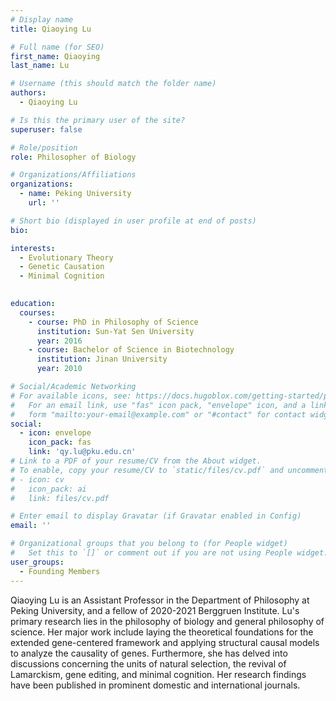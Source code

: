 ```yaml
---
# Display name
title: Qiaoying Lu

# Full name (for SEO)
first_name: Qiaoying
last_name: Lu

# Username (this should match the folder name)
authors:
  - Qiaoying Lu

# Is this the primary user of the site?
superuser: false

# Role/position
role: Philosopher of Biology

# Organizations/Affiliations
organizations:
  - name: Peking University
    url: ''

# Short bio (displayed in user profile at end of posts)
bio: 

interests:
  - Evolutionary Theory
  - Genetic Causation
  - Minimal Cognition
  

education:
  courses:
    - course: PhD in Philosophy of Science
      institution: Sun-Yat Sen University
      year: 2016
    - course: Bachelor of Science in Biotechnology
      institution: Jinan University
      year: 2010

# Social/Academic Networking
# For available icons, see: https://docs.hugoblox.com/getting-started/page-builder/#icons
#   For an email link, use "fas" icon pack, "envelope" icon, and a link in the
#   form "mailto:your-email@example.com" or "#contact" for contact widget.
social:
  - icon: envelope
    icon_pack: fas
    link: 'qy.lu@pku.edu.cn'
# Link to a PDF of your resume/CV from the About widget.
# To enable, copy your resume/CV to `static/files/cv.pdf` and uncomment the lines below.
# - icon: cv
#   icon_pack: ai
#   link: files/cv.pdf

# Enter email to display Gravatar (if Gravatar enabled in Config)
email: ''

# Organizational groups that you belong to (for People widget)
#   Set this to `[]` or comment out if you are not using People widget.
user_groups:
  - Founding Members
---
```


Qiaoying Lu is an Assistant Professor in the Department of Philosophy at Peking University, and a fellow of 2020-2021 Berggruen Institute. 
Lu's primary research lies in the philosophy of biology and general philosophy of science. Her major work include laying the theoretical foundations for the extended gene-centered framework and applying structural causal models to analyze the causality of genes. 
Furthermore, she has delved into discussions concerning the units of natural selection, the revival of Lamarckism, gene editing, and minimal cognition. Her research findings have been published in prominent domestic and international journals.
